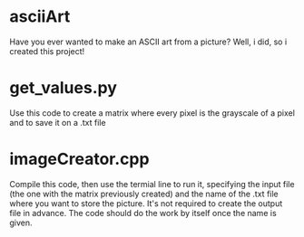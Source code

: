 # asciiArt
Have you ever wanted to make an ASCII art from a picture? Well, i did, so i created this project!
# get_values.py
Use this code to create a matrix where every pixel is the grayscale of a pixel and to save it on a .txt file
# imageCreator.cpp
Compile this code, then use the termial line to run it, specifying the input file (the one with the matrix previously created) and the name of the .txt file where you want to store the picture. It's not required to create the output file in advance. The code should do the work by itself once the name is given.
